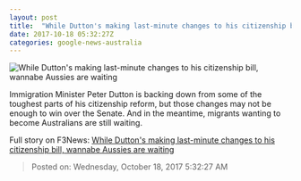 ```yaml
---
layout: post
title:  "While Dutton's making last-minute changes to his citizenship bill, wannabe Aussies are waiting"
date: 2017-10-18 05:32:27Z
categories: google-news-australia
---
```


![While Dutton's making last-minute changes to his citizenship bill, wannabe Aussies are waiting](http://www.abc.net.au/news/image/7917504-1x1-700x700.png)

Immigration Minister Peter Dutton is backing down from some of the toughest parts of his citizenship reform, but those changes may not be enough to win over the Senate. And in the meantime, migrants wanting to become Australians are still waiting.


Full story on F3News: [While Dutton's making last-minute changes to his citizenship bill, wannabe Aussies are waiting](http://www.f3nws.com/n/2REpWC)

> Posted on: Wednesday, October 18, 2017 5:32:27 AM
